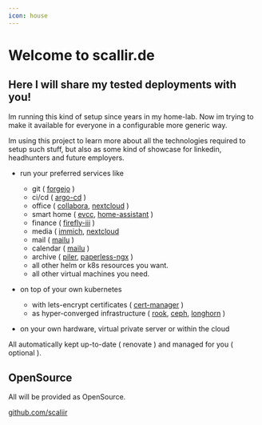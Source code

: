 ```yaml
---
icon: house
---
```

# Welcome to scallir.de

## Here I will share my tested deployments with you!

Im running this kind of setup since years in my home-lab. Now im trying to make it available for everyone in a configurable more generic way.

Im using this project to learn more about all the technologies required to setup such stuff, but also as some kind of showcase for linkedin, headhunters and future employers.

* run your preferred services like

    * git ( [forgejo](https://forgejo.org/) )
    * ci/cd ( [argo-cd](https://argoproj.github.io/cd/) )
    * office ( [collabora](https://www.collaboraonline.com), [nextcloud](https://nextcloud.com/) )
    * smart home ( [evcc](https://evcc.io/), [home-assistant](https://www.home-assistant.io/) )
    * finance ( [firefly-iii](https://www.firefly-iii.org/) )
    * media ( [immich](https://immich.app/), [nextcloud](https://nextcloud.com/ )
    * mail ( [mailu](https://mailu.io) )
    * calendar ( [mailu](https://mailu.io) )
    * archive ( [piler](https://www.mailpiler.org/), [paperless-ngx](https://docs.paperless-ngx.com/) )
    * all other helm or k8s resources you want.
    * all other virtual machines you need.

* on top of your own kubernetes

    * with lets-encrypt certificates ( [cert-manager](https://cert-manager.io/) )
    * as hyper-converged infrastructure ( [rook](https://rook.io/), [ceph](https://ceph.io), [longhorn](https://longhorn.io/) )

* on your own hardware, virtual private server or within the cloud

All automatically kept up-to-date ( renovate ) and managed for you ( optional ).

## OpenSource

All will be provided as OpenSource.

[github.com/scaliir](https://github.com/scaliir)

